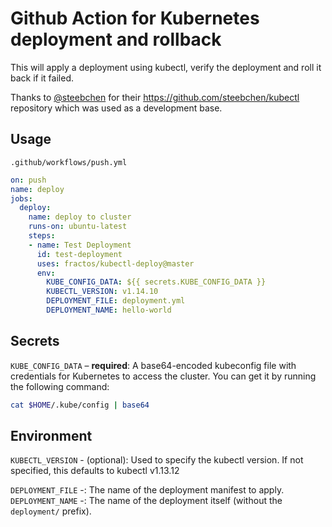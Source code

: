 # Github Action for Kubernetes deployment and rollback

This will apply a deployment using kubectl, verify the deployment and roll it back if it failed.

Thanks to [@steebchen](https://github.com/steebchen) for their https://github.com/steebchen/kubectl repository which was used as a development base.

## Usage

`.github/workflows/push.yml`

```yaml
on: push
name: deploy
jobs:
  deploy:
    name: deploy to cluster
    runs-on: ubuntu-latest
    steps:
    - name: Test Deployment
      id: test-deployment
      uses: fractos/kubectl-deploy@master
      env:
        KUBE_CONFIG_DATA: ${{ secrets.KUBE_CONFIG_DATA }}
        KUBECTL_VERSION: v1.14.10
        DEPLOYMENT_FILE: deployment.yml
        DEPLOYMENT_NAME: hello-world
```

## Secrets

`KUBE_CONFIG_DATA` – **required**: A base64-encoded kubeconfig file with credentials for Kubernetes to access the cluster. You can get it by running the following command:

```bash
cat $HOME/.kube/config | base64
```

## Environment

`KUBECTL_VERSION` - (optional): Used to specify the kubectl version. If not specified, this defaults to kubectl v1.13.12

`DEPLOYMENT_FILE` -: The name of the deployment manifest to apply.
`DEPLOYMENT_NAME` -: The name of the deployment itself (without the `deployment/` prefix).